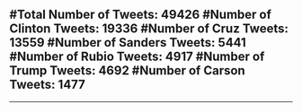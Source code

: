 #Total Number of Tweets: 49426 
#Number of Clinton Tweets: 19336
#Number of Cruz Tweets: 13559
#Number of Sanders Tweets: 5441
#Number of Rubio Tweets: 4917
#Number of Trump Tweets: 4692
#Number of Carson Tweets: 1477
---
---
